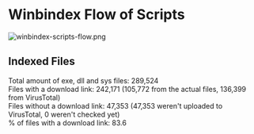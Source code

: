 # Winbindex Flow of Scripts

![winbindex-scripts-flow.png](winbindex-scripts-flow.png)

## Indexed Files

<!--FileStats-->
Total amount of exe, dll and sys files: 289,524  
Files with a download link: 242,171 (105,772 from the actual files, 136,399 from VirusTotal)  
Files without a download link: 47,353 (47,353 weren't uploaded to VirusTotal, 0 weren't checked yet)  
% of files with a download link: 83.6  
<!--/FileStats-->
